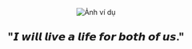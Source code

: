 
<p align="center">
  <img src="https://i.pinimg.com/736x/21/92/ce/2192ce2be0232416f8598d7465ad20f6.jpg" alt="Ảnh ví dụ">
</p>

<h2 align="center">"𝙄 𝙬𝙞𝙡𝙡 𝙡𝙞𝙫𝙚 𝙖 𝙡𝙞𝙛𝙚 𝙛𝙤𝙧 𝙗𝙤𝙩𝙝 𝙤𝙛 𝙪𝙨."</h2>


